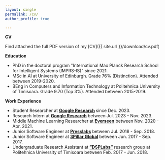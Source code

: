 ```yaml
---
layout: single
permalink: /cv/
author_profile: true

---
```


**CV**

Find attached the full PDF version of my [CV]({{ site.url }}/download/cv.pdf)

**Education**
- PhD in the doctoral program "International Max Planck Research School for Intelligent Systems (IMPRS-IS)" since 2021.
- MSc in AI at University of Edinburgh. Grade 76% (Distinction). Attended between 2019-2020.
- BEng in Computers and Information Technology at Politehnica University of Timisoara. Grade 9.70 (Top 3%). Attended between 2015-2019.

**Work Experience**

- Student Researcher at **[Google Research](https://research.google/teams/perception/)** since Dec. 2023.
- Research Intern at **[Google Research](https://research.google/teams/perception/)** between Jul. 2023 - Nov. 2023.
- Middle Machine Learning Researcher at **[Everseen](https://everseen.com/)** between Nov. 2020 - Apr. 2021.
- Junior Software Engineer at **[Presslabs](https://www.presslabs.com/)** between Jul. 2018 - Sep. 2018. 
- Junior Software Engineer at **[3Pillar Global](https://www.3pillarglobal.com/)** between Jun. 2017 - Sep. 2017. 
- Undergraduate Research Assistant at **[”DSPLabs”](https://www.cs.upt.ro/index.php/research/cccti/dsplabs)** research group at Politehnica University of Timisoara between Feb. 2017 - Jun. 2018.



